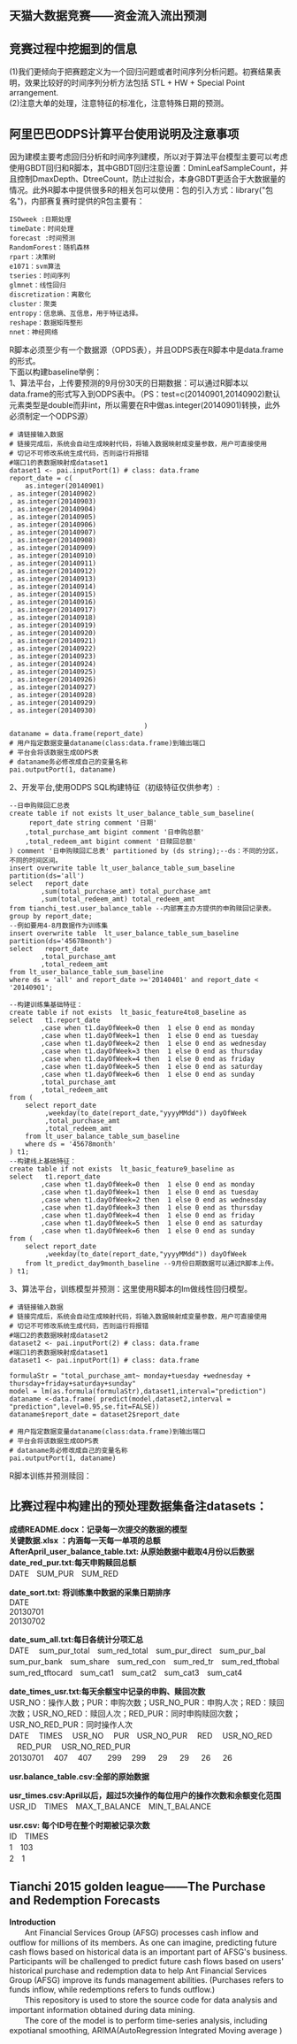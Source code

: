 天猫大数据竞赛——资金流入流出预测
---


竞赛过程中挖掘到的信息
---
(1)我们更倾向于把赛题定义为一个回归问题或者时间序列分析问题。初赛结果表明，效果比较好的时间序列分析方法包括 STL + HW + Special Point arrangement.<br>
(2)注意大单的处理，注意特征的标准化，注意特殊日期的预测。<br>





阿里巴巴ODPS计算平台使用说明及注意事项
---
因为建模主要考虑回归分析和时间序列建模，所以对于算法平台模型主要可以考虑使用GBDT回归和R脚本，其中GBDT回归注意设置：DminLeafSampleCount，并且控制DmaxDepth、DtreeCount，防止过拟合，本身GBDT更适合于大数据量的情况。此外R脚本中提供很多R的相关包可以使用：包的引入方式：library("包名")，内部赛复赛时提供的R包主要有：<br>
```
ISOweek :日期处理
timeDate：时间处理
forecast :时间预测
RandomForest：随机森林
rpart：决策树
e1071：svm算法
tseries：时间序列
glmnet：线性回归
discretization：离散化
cluster：聚类
entropy：信息熵、互信息，用于特征选择。
reshape：数据矩阵整形
nnet：神经网络
```
R脚本必须至少有一个数据源（OPDS表），并且ODPS表在R脚本中是data.frame的形式。<br>
下面以构建baseline举例：<br>
1、算法平台，上传要预测的9月份30天的日期数据：可以通过R脚本以data.frame的形式写入到ODPS表中。（PS：test=c(20140901,20140902)默认元素类型是double而非int，所以需要在R中做as.integer(20140901)转换，此外必须制定一个ODPS源）<br>
```
# 请链接输入数据
# 链接完成后，系统会自动生成映射代码，将输入数据映射成变量参数，用户可直接使用
# 切记不可修改系统生成代码，否则运行将报错
#端口1的表数据映射成dataset1
dataset1 <- pai.inputPort(1) # class: data.frame
report_date = c(  
    as.integer(20140901)
, as.integer(20140902)
, as.integer(20140903)
, as.integer(20140904)
, as.integer(20140905)
, as.integer(20140906)
, as.integer(20140907)
, as.integer(20140908)
, as.integer(20140909)
, as.integer(20140910)
, as.integer(20140911)
, as.integer(20140912)
, as.integer(20140913)
, as.integer(20140914)
, as.integer(20140915)
, as.integer(20140916)
, as.integer(20140917)
, as.integer(20140918)
, as.integer(20140919)
, as.integer(20140920)
, as.integer(20140921)
, as.integer(20140922)
, as.integer(20140923)
, as.integer(20140924)
, as.integer(20140925)
, as.integer(20140926)
, as.integer(20140927)
, as.integer(20140928)
, as.integer(20140929)
, as.integer(20140930)

                                  )
dataname = data.frame(report_date)
# 用户指定数据变量dataname(class:data.frame)到输出端口
# 平台会将该数据生成ODPS表
# dataname务必修改成自己的变量名称
pai.outputPort(1, dataname)
```
2、开发平台,使用ODPS SQL构建特征（初级特征仅供参考）:
```
--日申购赎回汇总表
create table if not exists lt_user_balance_table_sum_baseline(
     report_date string comment '日期'
    ,total_purchase_amt bigint comment '日申购总额'
    ,total_redeem_amt bigint comment '日赎回总额'
) comment '日申购赎回汇总表' partitioned by (ds string);--ds：不同的分区，不同的时间区间。
insert overwrite table lt_user_balance_table_sum_baseline partition(ds='all')
select   report_date
        ,sum(total_purchase_amt) total_purchase_amt
        ,sum(total_redeem_amt) total_redeem_amt
from tianchi_test.user_balance_table --内部赛主办方提供的申购赎回记录表。
group by report_date;
--例如要用4-8月数据作为训练集
insert overwrite table  lt_user_balance_table_sum_baseline partition(ds='45678month')
select   report_date
        ,total_purchase_amt
        ,total_redeem_amt
from lt_user_balance_table_sum_baseline
where ds = 'all' and report_date >='20140401' and report_date < '20140901';

--构建训练集基础特征：
create table if not exists  lt_basic_feature4to8_baseline as 
select   t1.report_date
        ,case when t1.dayOfWeek=0 then  1 else 0 end as monday
        ,case when t1.dayOfWeek=1 then  1 else 0 end as tuesday 
        ,case when t1.dayOfWeek=2 then  1 else 0 end as wednesday
        ,case when t1.dayOfWeek=3 then  1 else 0 end as thursday
        ,case when t1.dayOfWeek=4 then  1 else 0 end as friday
        ,case when t1.dayOfWeek=5 then  1 else 0 end as saturday
        ,case when t1.dayOfWeek=6 then  1 else 0 end as sunday
        ,total_purchase_amt
        ,total_redeem_amt
from (
    select report_date
         ,weekday(to_date(report_date,"yyyyMMdd")) dayOfWeek
         ,total_purchase_amt
         ,total_redeem_amt
    from lt_user_balance_table_sum_baseline
    where ds = '45678month' 
) t1;
--构建线上基础特征：
create table if not exists  lt_basic_feature9_baseline as 
select   t1.report_date
        ,case when t1.dayOfWeek=0 then  1 else 0 end as monday
        ,case when t1.dayOfWeek=1 then  1 else 0 end as tuesday 
        ,case when t1.dayOfWeek=2 then  1 else 0 end as wednesday
        ,case when t1.dayOfWeek=3 then  1 else 0 end as thursday
        ,case when t1.dayOfWeek=4 then  1 else 0 end as friday
        ,case when t1.dayOfWeek=5 then  1 else 0 end as saturday
        ,case when t1.dayOfWeek=6 then  1 else 0 end as sunday
from (
    select report_date
         ,weekday(to_date(report_date,"yyyyMMdd")) dayOfWeek
    from lt_predict_day9month_baseline --9月份日期数据可以通过R脚本上传。
) t1;
```
3、算法平台，训练模型并预测：这里使用R脚本的lm做线性回归模型。
```
# 请链接输入数据
# 链接完成后，系统会自动生成映射代码，将输入数据映射成变量参数，用户可直接使用
# 切记不可修改系统生成代码，否则运行将报错
#端口2的表数据映射成dataset2
dataset2 <- pai.inputPort(2) # class: data.frame
#端口1的表数据映射成dataset1
dataset1 <- pai.inputPort(1) # class: data.frame

formulaStr = "total_purchase_amt~ monday+tuesday +wednesday + thursday+friday+saturday+sunday"
model = lm(as.formula(formulaStr),dataset1,interval="prediction")
dataname <-data.frame( predict(model,dataset2,interval = "prediction",level=0.95,se.fit=FALSE))
dataname$report_date = dataset2$report_date

# 用户指定数据变量dataname(class:data.frame)到输出端口
# 平台会将该数据生成ODPS表
# dataname务必修改成自己的变量名称
pai.outputPort(1, dataname)
```
R脚本训练并预测赎回：

比赛过程中构建出的预处理数据集备注datasets：<br>
---
**成绩README.docx：记录每一次提交的数据的模型**<br>
**关键数据.xlsx ：内涵每一天每一单项的总额**<br>
**AfterApril_user_balance_table.txt: 从原始数据中截取4月份以后数据**<br>
**date_red_pur.txt:每天申购赎回总额**<br>
DATE　SUM_PUR　SUM_RED<br>

**date_sort.txt: 将训练集中数据的采集日期排序**<br>
DATE<br>
20130701<br>
20130702<br>

**date_sum_all.txt:每日各统计分项汇总**<br>
DATE　 sum_pur_total　sum_red_total　sum_pur_direct　sum_pur_bal　sum_pur_bank　sum_share　sum_red_con　sum_red_tr　sum_red_tftobal　sum_red_tftocard　sum_cat1　sum_cat2　sum_cat3　sum_cat4 <br>

**date_times_usr.txt:每天余额宝中记录的申购、赎回次数**<br>
USR_NO：操作人数；PUR：申购次数；USR_NO_PUR：申购人次；RED：赎回次数；USR_NO_RED：赎回人次；RED_PUR：同时申购赎回次数；USR_NO_RED_PUR：同时操作人次<br>
DATE　 TIMES　 USR_NO　 PUR　USR_NO_PUR 　RED　 USR_NO_RED 　RED_PUR 　USR_NO_RED_PUR<br>
20130701 　407 　407　　299   　299 　    29 　     29 　       26 　         26<br>

**usr.balance_table.csv:全部的原始数据**<br>

**usr_times.csv:April以后，超过5次操作的每位用户的操作次数和余额变化范围**<br>
USR_ID　TIMES　MAX_T_BALANCE　MIN_T_BALANCE<br>

**usr.csv: 每个ID号在整个时期被记录次数**<br>
ID　TIMES<br>
1　103<br>
2　1<br>


Tianchi 2015 golden league——The Purchase and Redemption Forecasts
---
**Introduction**<br>
　　Ant Financial Services Group (AFSG) processes cash inflow and outflow for millions of its members. As one can imagine, predicting future cash flows based on historical data is an important part of AFSG's business. Participants will be challenged to predict future cash flows based on users' historical purchase and redemption data to help Ant Financial Services Group (AFSG) improve its funds management abilities. (Purchases refers to funds inflow, while redemptions refers to funds outflow.)<br>
　　This repository is used to store the source code for data analysis and important information obtained during data mining.<br>
　　The core of the model is to perform time-series analysis, including expotianal smoothing, ARIMA(AutoRegression Integrated Moving average )
　　
